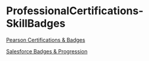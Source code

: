 # ProfessionalCertifications-SkillBadges
[Pearson Certifications & Badges]([https://www.credly.com/users/joshua-ortiz-rosales](https://www.credly.com/users/joshuaortiz))

[Salesforce Badges & Progression](https://www.salesforce.com/trailblazer/jortiz230)
